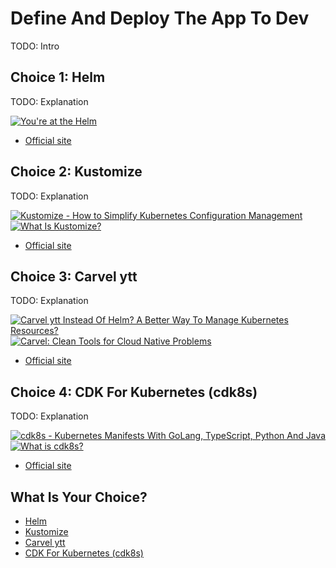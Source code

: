 # Define And Deploy The App To Dev

TODO: Intro

## Choice 1: Helm

TODO: Explanation

[![You're at the Helm](https://img.youtube.com/vi/oPIiX6vyih8/0.jpg)](https://via.vmw.com/Helm)
* [Official site](https://helm.sh)

## Choice 2: Kustomize

TODO: Explanation

[![Kustomize - How to Simplify Kubernetes Configuration Management](https://img.youtube.com/vi/Twtbg6LFnAg/0.jpg)](https://youtu.be/Twtbg6LFnAg)
[![What Is Kustomize?](https://img.youtube.com/vi/C8DpFc4zw80/0.jpg)](https://youtu.be/C8DpFc4zw80)
* [Official site](https://kustomize.io)

## Choice 3: Carvel ytt

TODO: Explanation

[![Carvel ytt Instead Of Helm? A Better Way To Manage Kubernetes Resources?](https://img.youtube.com/vi/DLnXkH2keNg/0.jpg)](https://youtu.be/DLnXkH2keNg)
[![Carvel: Clean Tools for Cloud Native Problems](https://img.youtube.com/vi/gsyGOv_Nwb0/0.jpg)](https://via.vmw.com/carvel)
* [Official site](https://carvel.dev)

## Choice 4: CDK For Kubernetes (cdk8s)

TODO: Explanation

[![cdk8s - Kubernetes Manifests With GoLang, TypeScript, Python And Java](https://img.youtube.com/vi/F2DKtax0NLU/0.jpg)](https://youtu.be/F2DKtax0NLU)
[![What is cdk8s?](https://img.youtube.com/vi/GCZgLmksJW8/0.jpg)](https://via.vmw.com/cdk8s)
* [Official site](https://cdk8s.io)

## What Is Your Choice?

* [Helm](helm.md)
* [Kustomize](kustomize.md)
* [Carvel ytt](carvel-ytt.md)
* [CDK For Kubernetes (cdk8s)](cdk8s.md)